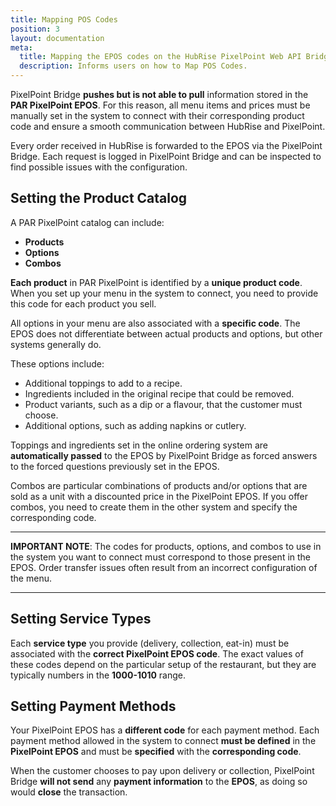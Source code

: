 ```yaml
---
title: Mapping POS Codes
position: 3
layout: documentation
meta:
  title: Mapping the EPOS codes on the HubRise PixelPoint Web API Bridge
  description: Informs users on how to Map POS Codes.
---
```


PixelPoint Bridge **pushes but is not able to pull** information stored in the **PAR PixelPoint EPOS**. For this reason, all menu items and prices must be manually set in the system to connect with their corresponding product code and ensure a smooth communication between HubRise and PixelPoint.

Every order received in HubRise is forwarded to the EPOS via the PixelPoint Bridge. Each request is logged in PixelPoint Bridge and can be inspected to find possible issues with the configuration.

## Setting the Product Catalog

A PAR PixelPoint catalog can include:

- **Products**
- **Options**
- **Combos**

**Each product** in PAR PixelPoint is identified by a **unique product code**. When you set up your menu in the system to connect, you need to provide this code for each product you sell.

All options in your menu are also associated with a **specific code**. The EPOS does not differentiate between actual products and options, but other systems generally do.

These options include:

- Additional toppings to add to a recipe.
- Ingredients included in the original recipe that could be removed.
- Product variants, such as a dip or a flavour, that the customer must choose.
- Additional options, such as adding napkins or cutlery.

Toppings and ingredients set in the online ordering system are **automatically passed** to the EPOS by PixelPoint Bridge as forced answers to the forced questions previously set in the EPOS.

Combos are particular combinations of products and/or options that are sold as a unit with a discounted price in the PixelPoint EPOS. If you offer combos, you need to create them in the other system and specify the corresponding code.

---

**IMPORTANT NOTE**: The codes for products, options, and combos to use in the system you want to connect must correspond to those present in the EPOS. Order transfer issues often result from an incorrect configuration of the menu.

---

## Setting Service Types

Each **service type** you provide (delivery, collection, eat-in) must be associated with the **correct PixelPoint EPOS code**. The exact values of these codes depend on the particular setup of the restaurant, but they are typically numbers in the **1000-1010** range.

## Setting Payment Methods

Your PixelPoint EPOS has a **different code** for each payment method. Each payment method allowed in the system to connect **must be defined** in the **PixelPoint EPOS** and must be **specified** with the **corresponding code**.

When the customer chooses to pay upon delivery or collection, PixelPoint Bridge **will not send** any **payment information** to the **EPOS**, as doing so would **close** the transaction.
